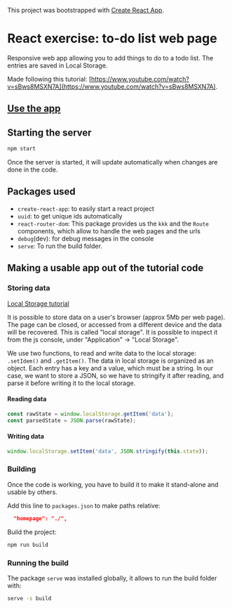 This project was bootstrapped with [Create React App](https://github.com/facebook/create-react-app).

# React exercise: to-do list web page

Responsive web app allowing you to add things to do to a todo list. The entries are saved in Local Storage.

Made following this tutorial: [https://www.youtube.com/watch?v=sBws8MSXN7A](https://www.youtube.com/watch?v=sBws8MSXN7A).

## [Use the app](https://opatiny.github.io/react-todo-list/)

## Starting the server

```bash
npm start
```

Once the server is started, it will update automatically when changes are done in the code.

## Packages used

- `create-react-app`: to easily start a react project
- `uuid`: to get unique ids automatically
- `react-router-dom`: This package provides us the `kkk` and the `Route` components, which allow to handle the web pages and the urls
- `debug`(dev): for debug messages in the console
- `serve`: To run the build folder.

## Making a usable app out of the tutorial code

### Storing data

[Local Storage tutorial](https://blog.logrocket.com/the-complete-guide-to-using-localstorage-in-javascript-apps-ba44edb53a36/)

It is possible to store data on a user's browser (approx 5Mb per web page). The page can be closed, or accessed from a different device and the data will be recovered. This is called "local storage". It is possible to inspect it from the js console, under "Application" -> "Local Storage".

We use two functions, to read and write data to the local storage: `.setIdem()` and `.getItem()`. The data in local storage is organized as an object. Each entry has a key and a value, which must be a string. In our case, we want to store a JSON, so we have to stringify it after reading, and parse it before writing it to the local storage.

#### Reading data
```js
const rawState = window.localStorage.getItem('data');
const parsedState = JSON.parse(rawState);
```

#### Writing data
```js
window.localStorage.setItem('data', JSON.stringify(this.state));
```
### Building

Once the code is working, you have to build it to make it stand-alone and usable by others.

Add this line to `packages.json` to make paths relative:

```json
  "homepage": "./",
```

Build the project:

```bash
npm run build
```

### Running the build

The package `serve` was installed globally, it allows to run the build folder with:

```bash
serve -s build
```
